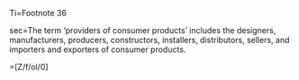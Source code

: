 Ti=Footnote 36

sec=The term ‘providers of consumer products’ includes the designers, manufacturers,
producers, constructors, installers, distributors, sellers, and importers and exporters of consumer
products.

=[Z/f/ol/0]
